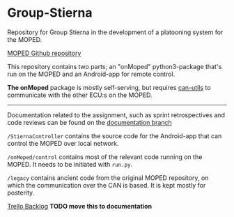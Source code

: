 # Group-Stierna
Repository for Group Stierna in the development of a platooning system for the MOPED.

[MOPED Github repository](https://github.com/sics-sse/moped)

This repository contains two parts; an "onMoped" python3-package that's run on the MOPED and an Android-app for remote control. 

**The onMoped** package is mostly self-serving, but requires [can-utils](https://github.com/linux-can/can-utils) to communicate with the other ECU:s on the MOPED.

_______

Documentation related to the assignment, such as sprint retrospectives and code reviews can be found on the [documentation branch](https://github.com/petrosdeb/Group-Stierna/tree/documentation)

`/StiernaController` contains the source code for the Android-app that can control the MOPED over local network.

`/onMoped/control` contains most of the relevant code running on the MOPED. It needs to be initiated with `run.py`.

`/legacy` contains ancient code from the original MOPED repository, on which the communication over the CAN is based. It is kept mostly for posterity.

[Trello Backlog](https://trello.com/b/THHlHSP9) 
**TODO move this to documentation**
